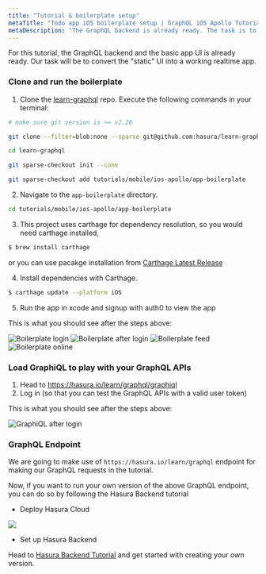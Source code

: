 ```yaml
---
title: "Tutorial & boilerplate setup"
metaTitle: "Todo app iOS boilerplate setup | GraphQL iOS Apollo Tutorial"
metaDescription: "The GraphQL backend is already ready. The task is to convert the static UI into a working realtime app in iOS"
---
```


For this tutorial, the GraphQL backend and the basic app UI is already ready.
Our task will be to convert the "static" UI into a working realtime app.

### Clone and run the boilerplate

1. Clone the [learn-graphql](https://github.com/hasura/learn-graphql) repo. Execute the following commands in your terminal:

```bash
# make sure git version is >= v2.26

git clone --filter=blob:none --sparse git@github.com:hasura/learn-graphql.git

cd learn-graphql

git sparse-checkout init --cone

git sparse-checkout add tutorials/mobile/ios-apollo/app-boilerplate
```

2. Navigate to the `app-boilerplate` directory.

```bash
cd tutorials/mobile/ios-apollo/app-boilerplate
```

3. This project uses carthage for dependency resolution, so you would need carthage installed,

```bash
$ brew install carthage
```

or you can use pacakge installation from [Carthage Latest Release](https://github.com/Carthage/Carthage/releases)

4. Install dependencies with Carthage.

```bash
$ carthage update --platform iOS
```

5. Run the app in xcode and signup with auth0 to view the app

This is what you should see after the steps above:

![Boilerplate login](https://graphql-engine-cdn.hasura.io/learn-hasura/assets/graphql-ios/boilerplate-login.png )
![Boilerplate after login](https://graphql-engine-cdn.hasura.io/learn-hasura/assets/graphql-ios/boilerplate-todos-landing-selected.png)
![Boilerplate feed](https://graphql-engine-cdn.hasura.io/learn-hasura/assets/graphql-ios/boilerplate-feed.png)
![Boilerplate online](https://graphql-engine-cdn.hasura.io/learn-hasura/assets/graphql-ios/boilerplate-online.png)

### Load GraphiQL to play with your GraphQL APIs

1. Head to https://hasura.io/learn/graphql/graphiql
2. Log in (so that you can test the GraphQL APIs with a valid user token)

This is what you should see after the steps above:

![GraphiQL after login](https://graphql-engine-cdn.hasura.io/learn-hasura/assets/graphql-react/graphiql-after-login.png)

### GraphQL Endpoint

We are going to make use of `https://hasura.io/learn/graphql` endpoint for making our GraphQL requests in the tutorial.

Now, if you want to run your own version of the above GraphQL endpoint, you can do so by following the Hasura Backend tutorial

- Deploy Hasura Cloud

<a href="https://cloud.hasura.io/?pg=learn-react&plcmt=body&tech=default" target="_blank"><img src="https://graphql-engine-cdn.hasura.io/assets/main-site/deploy-hasura-cloud.png" /></a>

- Set up Hasura Backend

Head to [Hasura Backend Tutorial](https://hasura.io/learn/graphql/hasura/setup/#hasuraconsole) and get started with creating your own version.
